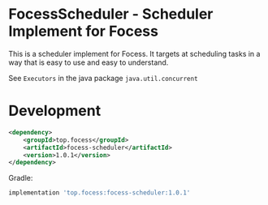 # FocessScheduler - Scheduler Implement for Focess

This is a scheduler implement for Focess.
It targets at scheduling tasks in a way that is easy to use and easy to understand.

See  ```Executors``` in the java package ```java.util.concurrent```

# Development

```xml
<dependency>
    <groupId>top.focess</groupId>
    <artifactId>focess-scheduler</artifactId>
    <version>1.0.1</version>
</dependency>
```

Gradle:

```gradle
implementation 'top.focess:focess-scheduler:1.0.1'
```
